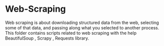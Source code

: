 # Web-Scraping
Web scraping is about downloading structured data from the web, selecting some of that data, and passing along what you selected to another process. This folder contains scripts related to web scraping with the help BeautifulSoup , Scrapy , Requests library.